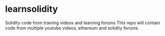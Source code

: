 # learnsolidity

Solidity code from training videos and learning forums
This repo will contain code from multiple youtube videos, ethereum and solidity forums.
